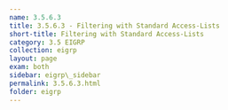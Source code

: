 ```yaml
---
name: 3.5.6.3
title: 3.5.6.3 - Filtering with Standard Access-Lists
short-title: Filtering with Standard Access-Lists
category: 3.5 EIGRP
collection: eigrp
layout: page
exam: both
sidebar: eigrp\_sidebar
permalink: 3.5.6.3.html
folder: eigrp
---
```


